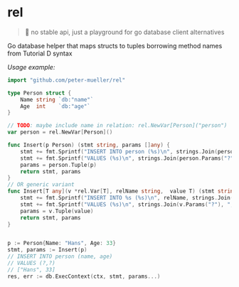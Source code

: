 # rel 

> :construction: no stable api, just a playground for go database client alternatives

Go database helper that maps structs to tuples borrowing method names from Tutorial D syntax

*Usage example:*
```go
import "github.com/peter-mueller/rel"

type Person struct {
	Name string `db:"name"`
	Age  int    `db:"age"`
}

// TODO: maybe include name in relation: rel.NewVar[Person]("person")
var person = rel.NewVar[Person]()

func Insert(p Person) (stmt string, params []any) {
	stmt += fmt.Sprintf("INSERT INTO person (%s)\n", strings.Join(person.AttributeRef(), ", "))
	stmt += fmt.Sprintf("VALUES (%s)\n", strings.Join(person.Params("?"), ","))
	params = person.Tuple(p)
	return stmt, params
}
// OR generic variant
func Insert[T any](v *rel.Var[T], relName string,  value T) (stmt string, params []any) {
	stmt += fmt.Sprintf("INSERT INTO %s (%s)\n", relName, strings.Join(v.AttributeRef(), ", "))
	stmt += fmt.Sprintf("VALUES (%s)\n", strings.Join(v.Params("?"), ","))
	params = v.Tuple(value)
	return stmt, params
}


p := Person{Name: "Hans", Age: 33}
stmt, params := Insert(p)
// INSERT INTO person (name, age) 
// VALUES (?,?)
// ["Hans", 33]
res, err := db.ExecContext(ctx, stmt, params...)
```
